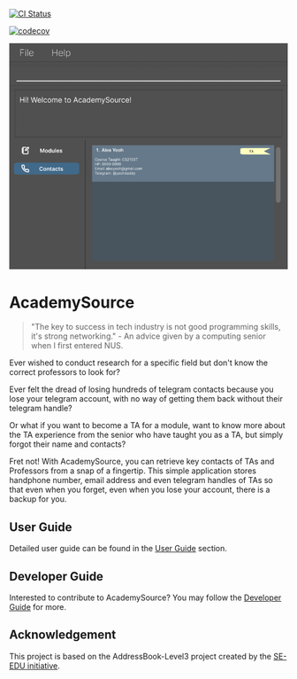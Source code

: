 [![CI Status](https://github.com/AY2425S2-CS2103T-T17-4/tp/actions/workflows/gradle.yml/badge.svg)](https://github.com/AY2425S2-CS2103T-T17-4/tp/actions)

[![codecov](https://codecov.io/gh/AY2425S2-CS2103T-T17-4/tp/graph/badge.svg?token=TFM3X49ML5)](https://codecov.io/gh/AY2425S2-CS2103T-T17-4/tp)

![Ui](docs/images/Ui.png)

# AcademySource
> "The key to success in tech industry is not good programming skills, it's strong networking." - An advice given by a computing senior when I first entered NUS.

Ever wished to conduct research for a specific field but don't know the correct professors to look for?

Ever felt the dread of losing hundreds of telegram contacts because you lose your telegram account, with no way of getting them back without their telegram handle? 

Or what if you want to become a TA for a module, want to know more about the TA experience from the senior who have taught you as a TA, but simply forgot their name and contacts?

Fret not! With AcademySource, you can retrieve key contacts of TAs and Professors from a snap of a fingertip. This simple application stores handphone number, email address and even telegram handles of TAs so that even when you forget, even when you lose your account, there is a backup for you.

## User Guide
Detailed user guide can be found in the [User Guide](https://github.com/AY2425S2-CS2103T-T17-4/tp/blob/master/docs/UserGuide.md) section.

## Developer Guide
Interested to contribute to AcademySource? You may follow the [Developer Guide](https://github.com/AY2425S2-CS2103T-T17-4/tp/blob/master/docs/DeveloperGuide.md) for more.

## Acknowledgement
This project is based on the AddressBook-Level3 project created by the [SE-EDU initiative](https://se-education.org). 
